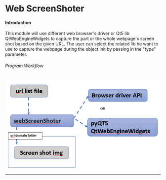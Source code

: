 # Web ScreenShoter

#### Introduction

This module will use different web browser's driver or Qt5 lib QtWebEngineWidgets to capture the part or the whole webpage's screen shot based on the given URL. The user can select the related lib he want to use to capture the webpage during the object init by passing in the "type" parameter. 

###### Program Workflow

![](doc/img/screenshoter.png )

------







